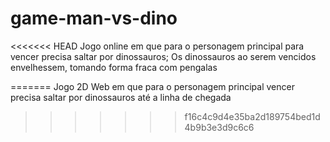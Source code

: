 # game-man-vs-dino
<<<<<<< HEAD
Jogo online em que para o personagem principal para vencer precisa saltar por dinossauros;
Os dinossauros ao serem vencidos envelhessem, tomando forma fraca com pengalas

=======
Jogo 2D Web em que para o personagem principal vencer precisa saltar por dinossauros até a linha de chegada
>>>>>>> f16c4c9d4e35ba2d189754bed1d4b9b3e3d9c6c6
